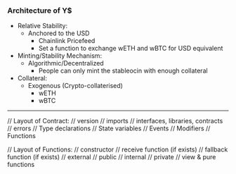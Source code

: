 ### Architecture of Y$

- Relative Stability:
  - Anchored to the USD 
    - Chainlink Pricefeed
    - Set a function to exchange wETH and wBTC for USD equivalent
- Minting/Stability Mechanism:
  - Algorithmic/Decentralized
    - People can only mint the stableocin with enough collateral
- Collateral:
  - Exogenous (Crypto-collaterised)
    - wETH
    - wBTC
  
------

// Layout of Contract:
// version
// imports
// interfaces, libraries, contracts
// errors
// Type declarations
// State variables
// Events
// Modifiers
// Functions

// Layout of Functions:
// constructor
// receive function (if exists)
// fallback function (if exists)
// external
// public
// internal
// private
// view & pure functions
